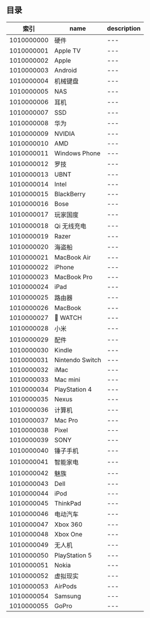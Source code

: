 ## 目录

| 索引 | name | description |
| ---- | ---- | ----------- |
| 1010000000 | 硬件 | ---|
| 1010000001 | Apple TV | ---|
| 1010000002 | Apple | ---|
| 1010000003 | Android | ---|
| 1010000004 | 机械键盘 | ---|
| 1010000005 | NAS | ---|
| 1010000006 | 耳机 | ---|
| 1010000007 | SSD | ---|
| 1010000008 | 华为 | ---|
| 1010000009 | NVIDIA | ---|
| 1010000010 | AMD | ---|
| 1010000011 | Windows Phone | ---|
| 1010000012 | 罗技 | ---|
| 1010000013 | UBNT | ---|
| 1010000014 | Intel | ---|
| 1010000015 | BlackBerry | ---|
| 1010000016 | Bose | ---|
| 1010000017 | 玩家国度 | ---|
| 1010000018 | Qi 无线充电 | ---|
| 1010000019 | Razer | ---|
| 1010000020 | 海盗船 | ---|
| 1010000021 | MacBook Air | ---|
| 1010000022 | iPhone | ---|
| 1010000023 | MacBook Pro | ---|
| 1010000024 | iPad | ---|
| 1010000025 | 路由器 | ---|
| 1010000026 | MacBook | ---|
| 1010000027 |  WATCH | ---|
| 1010000028 | 小米 | ---|
| 1010000029 | 配件 | ---|
| 1010000030 | Kindle | ---|
| 1010000031 | Nintendo Switch | ---|
| 1010000032 | iMac | ---|
| 1010000033 | Mac mini | ---|
| 1010000034 | PlayStation 4 | ---|
| 1010000035 | Nexus | ---|
| 1010000036 | 计算机 | ---|
| 1010000037 | Mac Pro | ---|
| 1010000038 | Pixel | ---|
| 1010000039 | SONY | ---|
| 1010000040 | 锤子手机 | ---|
| 1010000041 | 智能家电 | ---|
| 1010000042 | 魅族 | ---|
| 1010000043 | Dell | ---|
| 1010000044 | iPod | ---|
| 1010000045 | ThinkPad | ---|
| 1010000046 | 电动汽车 | ---|
| 1010000047 | Xbox 360 | ---|
| 1010000048 | Xbox One | ---|
| 1010000049 | 无人机 | ---|
| 1010000050 | PlayStation 5 | ---|
| 1010000051 | Nokia | ---|
| 1010000052 | 虚拟现实 | ---|
| 1010000053 | AirPods | ---|
| 1010000054 | Samsung | ---|
| 1010000055 | GoPro | ---|
